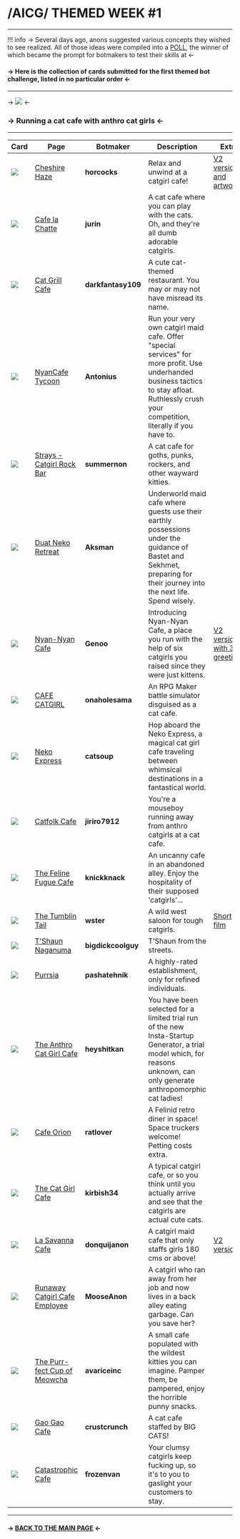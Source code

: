 # /AICG/ THEMED WEEK #1
***
!!! info
	-> Several days ago, anons suggested various concepts they wished to see realized. All of those ideas were compiled into a [POLL](https://strawpoll.com/polls/eJnvvop39nv/results), the winner of which became the prompt for botmakers to test their skills at <-
#### -> Here is the collection of cards submitted for the first themed bot challenge, listed in no particular order <-
***
-> ![](https://files.catbox.moe/iqykod.jpg) <-
### -> Running a cat cafe with anthro cat girls <-
***
Card | Page | Botmaker | Description | Extra
------ | ------ | ------ | ----- | -----
![](https://files.catbox.moe/99b2w7.png) | [Cheshire Haze](https://www.chub.ai/characters/horcocks/cheshire-haze) | **horcocks** | Relax and unwind at a catgirl cafe! | [V2 version and artwork](https://rentry.org/cheshirehaze)
![](https://files.catbox.moe/x1xnij.png) | [Cafe la Chatte](https://www.chub.ai/characters/jurin/cafe-la-chatte) | **jurin** | A cat cafe where you can play with the cats. Oh, and they're all dumb adorable catgirls. |
![](https://files.catbox.moe/pcci4n.png) | [Cat Grill Cafe](https://www.chub.ai/characters/darkfantasy109/cat-grill-cafe) | **darkfantasy109** | A cute cat-themed restaurant. You may or may not have misread its name. |
![](https://files.catbox.moe/vla1m3.png) | [NyanCafe Tycoon](https://www.chub.ai/characters/Antonius/nyancafe-tycoon) | **Antonius** | Run your very own catgirl maid cafe. Offer "special services" for more profit. Use underhanded business tactics to stay afloat. Ruthlessly crush your competition, literally if you have to. |
![](https://files.catbox.moe/1lk4xz.png) | [Strays - Catgirl Rock Bar](https://www.chub.ai/characters/summernon/strays-catgirl-rock-bar) | **summernon** | A cat cafe for goths, punks, rockers, and other wayward kitties. |
![](https://files.catbox.moe/k1nyjh.png) | [Duat Neko Retreat](https://www.chub.ai/characters/Aksman/duat-neko-retreat) | **Aksman** | Underworld maid cafe where guests use their earthly possessions under the guidance of Bastet and Sekhmet, preparing for their journey into the next life. Spend wisely. |
![](https://files.catbox.moe/6gflzf.png) | [Nyan-Nyan Cafe](https://www.chub.ai/characters/Genoo/nyan-nyan-cafe) | **Genoo** | Introducing Nyan-Nyan Cafe, a place you run with the help of six catgirls you raised since they were just kittens. | [V2 version with 3 greetings](https://files.catbox.moe/ufvuys.png)
![](https://files.catbox.moe/krueay.png) | [CAFE CATGIRL](https://www.chub.ai/characters/onaholesama/cafe-catgirl) | **onaholesama** | An RPG Maker battle simulator disguised as a cat cafe. |
![](https://files.catbox.moe/gyuc7z.png) | [Neko Express](https://www.chub.ai/characters/catsoup/neko-express) | **catsoup** | Hop aboard the Neko Express, a magical cat girl cafe traveling between whimsical destinations in a fantastical world.
![](https://files.catbox.moe/r5r385.png) | [Catfolk Cafe](https://www.chub.ai/characters/jiriro7912/catfolk-cafe) | **jiriro7912** | You're a mouseboy running away from anthro catgirls at a cat cafe. |
![](https://files.catbox.moe/ou7yck.png) | [The Feline Fugue Cafe](https://www.chub.ai/characters/knickknack/the-feline-fugue-cafe) | **knickknack** | An uncanny cafe in an abandoned alley. Enjoy the hospitality of their supposed 'catgirls'... |
![](https://files.catbox.moe/jsp92o.png) | [The Tumblin Tail](https://www.chub.ai/characters/wster/the-tumblin-tail) | **wster** | A wild west saloon for tough catgirls. | [Short film](https://files.catbox.moe/g8iai6.webm)
![](https://files.catbox.moe/9bko1l.png) | [T'Shaun Naganuma](https://www.chub.ai/characters/bigdickcoolguy/tshaun-naganuma) | **bigdickcoolguy** | T’Shaun from the streets. |
![](https://files.catbox.moe/5sor6f.png) | [Purrsia](https://www.chub.ai/characters/pashatehink/Purrsia) | **pashatehnik** | A highly-rated establishment, only for refined individuals. |
![](https://files.catbox.moe/2ijqf3.png) | [The Anthro Cat Girl Cafe](https://www.chub.ai/characters/heyshitkan/the-anthro-cat-girl-cafe) | **heyshitkan** | You have been selected for a limited trial run of the new Insta-Startup Generator, a trial model which, for reasons unknown, can only generate anthropomorphic cat ladies! |
![](https://files.catbox.moe/6y2fxz.png) | [Cafe Orion](https://www.chub.ai/characters/ratlover/cafe-orion) | **ratlover** | A Felinid retro diner in space! Space truckers welcome! Petting costs extra. |
![](https://files.catbox.moe/af6hw0.png) | [The Cat Girl Cafe](https://www.chub.ai/characters/kirbish34/the-cat-girl-cafe) | **kirbish34** | A typical catgirl cafe, or so you think until you actually arrive and see that the catgirls are actual cute cats. |
![](https://files.catbox.moe/4xxbbc.png) | [La Savanna Cafe](https://www.chub.ai/characters/donquijanon/la-savanna-cafe) | **donquijanon** | A catgirl maid cafe that only staffs girls 180 cms or above! | [V2 version](https://files.catbox.moe/ime4xf.png)
![](https://files.catbox.moe/ymaxym.png) | [Runaway Catgirl Cafe Employee](https://www.chub.ai/characters/MooseAnon/runaway-cagirl-cafe-employee) | **MooseAnon** | A catgirl who ran away from her job and now lives in a back alley eating garbage. Can you save her? |
![](https://files.catbox.moe/3zumv1.png) | [The Purr-fect Cup of Meowcha](https://www.chub.ai/characters/avariceinc/the-purr-fect-cup-of-meowcha) | **avariceinc** | A small cafe populated with the wildest kitties you can imagine. Pamper them, be pampered, enjoy the horrible punny snacks. |
![](https://files.catbox.moe/9l8mq3.png) | [Gao Gao Cafe](https://www.chub.ai/characters/crustcrunch/gao-gao-cafe) | **crustcrunch** | A cat cafe staffed by BIG CATS! |
![](https://files.catbox.moe/kapc4e.png) | [Catastrophic Cafe](https://www.chub.ai/characters/frozenvan/catastrophic-cafe) | **frozenvan** | Your clumsy catgirls keep fucking up, so it's to you to gaslight your customers to stay. |

***
#### -> [BACK TO THE MAIN PAGE](https://rentry.org/aicgthemedweeks) <-